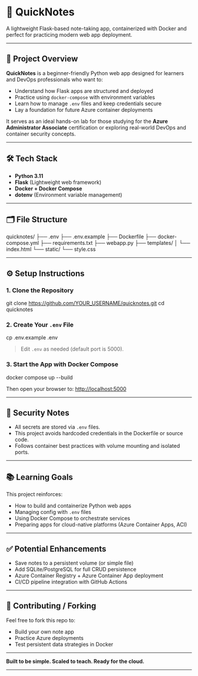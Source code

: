 # 📝 QuickNotes

A lightweight Flask-based note-taking app, containerized with Docker and perfect for practicing modern web app deployment.

---

## 🚀 Project Overview

**QuickNotes** is a beginner-friendly Python web app designed for learners and DevOps professionals who want to:

- Understand how Flask apps are structured and deployed
- Practice using `docker-compose` with environment variables
- Learn how to manage `.env` files and keep credentials secure
- Lay a foundation for future Azure container deployments

It serves as an ideal hands-on lab for those studying for the **Azure Administrator Associate** certification or exploring real-world DevOps and container security concepts.

---

## 🛠️ Tech Stack

- **Python 3.11**
- **Flask** (Lightweight web framework)
- **Docker + Docker Compose**
- **dotenv** (Environment variable management)

---

## 🗂️ File Structure


quicknotes/
├── .env
├── .env.example
├── Dockerfile
├── docker-compose.yml
├── requirements.txt
├── webapp.py
├── templates/
│   └── index.html
└── static/
└── style.css



---

## ⚙️ Setup Instructions

### 1. Clone the Repository


git clone https://github.com/YOUR_USERNAME/quicknotes.git
cd quicknotes


### 2. Create Your `.env` File


cp .env.example .env

> Edit `.env` as needed (default port is 5000).

### 3. Start the App with Docker Compose


docker compose up --build

Then open your browser to: [http://localhost:5000](http://localhost:5000)

---

## 🔐 Security Notes

* All secrets are stored via `.env` files.
* This project avoids hardcoded credentials in the Dockerfile or source code.
* Follows container best practices with volume mounting and isolated ports.

---

## 📚 Learning Goals

This project reinforces:

* How to build and containerize Python web apps
* Managing config with `.env` files
* Using Docker Compose to orchestrate services
* Preparing apps for cloud-native platforms (Azure Container Apps, ACI)

---

## ✅ Potential Enhancements

* Save notes to a persistent volume (or simple file)
* Add SQLite/PostgreSQL for full CRUD persistence
* Azure Container Registry + Azure Container App deployment
* CI/CD pipeline integration with GitHub Actions

---


## 🤝 Contributing / Forking

Feel free to fork this repo to:

* Build your own note app
* Practice Azure deployments
* Test persistent data strategies in Docker

---

**Built to be simple. Scaled to teach. Ready for the cloud.**


---
